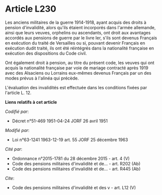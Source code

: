 # Article L230

Les anciens militaires de la guerre 1914-1918, ayant acquis des droits à pension d'invalidité, alors qu'ils étaient
incorporés dans l'armée allemande, ainsi que leurs veuves, orphelins ou ascendants, ont droit aux avantages accordés aux
pensions de guerre par le livre Ier, s'ils sont devenus Français en exécution du traité de Versailles ou si, pouvant devenir
Français en exécution dudit traité, ils ont été réintégrés dans la nationalité française en exécution des dispositions du
Code civil.

Ont également droit à pension, au titre du présent code, les veuves qui ont acquis la nationalité française par voie de
mariage contracté après 1919 avec des Alsaciens ou Lorrains eux-mêmes devenus Français par un des modes prévus à l'alinéa qui
précède.

L'évaluation des invalidités est effectuée dans les conditions fixées par l'article L. 12.

**Liens relatifs à cet article**

_Codifié par_:

  - Décret n°51-469 1951-04-24 JORF 26 avril 1951

_Modifié par_:

  - Loi n°63-1241 1963-12-19 art. 55 JORF 25 décembre 1963

_Cité par_:

  - Ordonnance n°2015-1781 du 28 décembre 2015 - art. 4 (V)
  - Code des pensions militaires d'invalidité et de... - art. R202 (Ab)
  - Code des pensions militaires d'invalidité et de... - art. R445 (Ab)

_Cite_:

  - Code des pensions militaires d'invalidité et des v - art. L12 (V)
